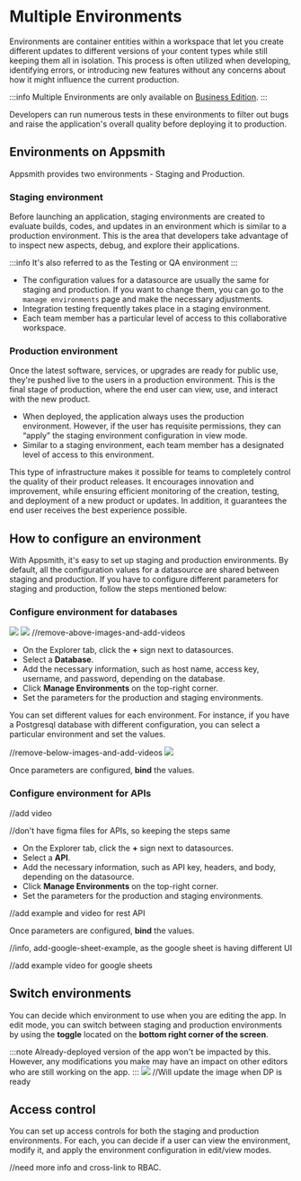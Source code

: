 
# Multiple Environments

Environments are container entities within a workspace that let you create different updates to different versions of your content types while still keeping them all in isolation. This process is often utilized when developing, identifying errors, or introducing new features without any concerns about how it might influence the current production.

:::info
Multiple Environments are only available on [Business Edition](https://www.appsmith.com/pricing). 
:::

Developers can run numerous tests in these environments to filter out bugs and raise the application's overall quality before deploying it to production. 

## Environments on Appsmith
Appsmith provides two environments - Staging and Production.

### Staging environment
Before launching an application, staging environments are created to evaluate builds, codes, and updates in an environment which is similar to a production environment. This is the area that developers take advantage of to inspect new aspects, debug, and explore their applications.

:::info
It's also referred to as the Testing or QA environment
:::
* The configuration values for a datasource are usually the same for staging and production. If you want to change them, you can go to the ```manage environments``` page and make the necessary adjustments.
* Integration testing frequently takes place in a staging environment.
* Each team member has a particular level of access to this collaborative workspace.


### Production environment
Once the latest software, services, or upgrades are ready for public use, they're pushed live to the users in a production environment. This is the final stage of production, where the end user can view, use, and interact with the new product.

* When deployed, the application always uses the production environment. However, if the user has requisite permissions, they can “apply” the staging environment configuration in view mode.
* Similar to a staging environment, each team member has a designated level of access to this environment.

This type of infrastructure makes it possible for teams to completely control the quality of their product releases. It encourages innovation and improvement, while ensuring efficient monitoring of the creation, testing, and deployment of a new product or updates. In addition, it guarantees the end user receives the best experience possible.

## How to configure an environment


With Appsmith, it's easy to set up staging and production environments. By default, all the configuration values for a datasource are shared between staging and production. If you have to configure different parameters for staging and production, follow the steps mentioned below:

### Configure environment for databases

![](/img/me-db-3.png)
![](/img/me-db-2.png)
//remove-above-images-and-add-videos

* On the Explorer tab, click the **+** sign next to datasources.
* Select a **Database**.
* Add the necessary information, such as host name, access key, username, and password, depending on the database.
* Click **Manage Environments** on the top-right corner.
* Set the parameters for the production and staging environments. 

You can set different values for each environment. For instance, if you have a Postgresql database with different configuration, you can select a particular environment and set the values.

//remove-below-images-and-add-videos
![](/img/me-db-1.png)

Once parameters are configured, **bind** the values. 


### Configure environment for APIs

//add video

//don't have figma files for APIs, so keeping the steps same

* On the Explorer tab, click the **+** sign next to datasources.
* Select a **API**.
* Add the necessary information, such as API key, headers, and body, depending on the datasource.
* Click **Manage Environments** on the top-right corner.
* Set the parameters for the production and staging environments. 

//add example and video for rest API

Once parameters are configured, **bind** the values. 

//info, add-google-sheet-example, as the google sheet is having different UI

//add example video for google sheets

## Switch environments

You can decide which environment to use when you are editing the app. In edit mode, you can switch between staging and production environments by using the **toggle** located on the **bottom right corner of the screen**. 

:::note
Already-deployed version of the app won't be impacted by this. However, any modifications you make may have an impact on other editors who are still working on the app.
:::
![](/img/switch-environments.png)
//Will update the image when DP is ready



## Access control

You can set up access controls for both the staging and production environments. For each, you can decide if a user can view the environment, modify it, and apply the environment configuration in edit/view modes.

//need more info and cross-link to RBAC. 